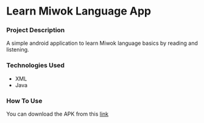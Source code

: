 # Learn Miwok Language App

### Project Description

A simple android application to learn Miwok language basics by reading and listening.

### Technologies Used

- XML
- Java

### How To Use

You can download the APK from this [link](https://drive.google.com/file/d/12ooH9ljLTt86XA3qXRtn3_6Bp6rAqbTG/view?usp=sharing)
